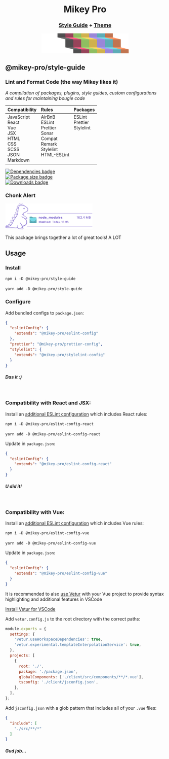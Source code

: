 <div width="100%" align="center">
  <h1>
    <b>Mikey Pro</b>
  </h1>
  <h3>
    <a href="https://github.com/mikey-pro/style-guide">Style Guide</a>
    +
    <a href="https://github.com/mikey-pro/theme">Theme</a>
  </h3>
  <a href="https://github.com/mikey-pro">
    <img src="mikey-pro-logo.svg" style="width: 275px" alt="Mikey Pro Logo" />
  </a>
  <br />
</div>

## **@mikey-pro/style-guide**

### Lint and Format Code (the way Mikey likes it)

_A compilation of packages, plugins, style guides, custom configurations and
rules for maintaining bougie code_

<table>
  <thead>
    <tr>
      <th align="left">Compatibility</th>
      <th align="left">Rules</th>
      <th align="left">Packages</th>
    </tr>
  </thead>
  <tbody>
    <tr>
      <td valign="top">
        JavaScript <br />
        React <br />
        Vue <br />
        JSX <br />
        HTML <br />
        CSS <br />
        SCSS <br />
        JSON <br />
        Markdown <br />
      </td>
      <td valign="top">
        AirBnB <br />
        ESLint <br />
        Prettier <br />
        Sonar <br />
        Compat <br />
        Remark <br />
        Stylelint <br />
        HTML-ESLint
      </td>
      <td valign="top">
        ESLint <br />
        Prettier <br />
        Stylelint
      </td>
    </tr>
  </tbody>
</table>

<div>
  <a href="https://www.npmjs.com/package/@mikey-pro/eslint-config"
    ><img
      src="https://img.shields.io/librariesio/release/npm/@mikey-pro/eslint-config?color=8fbe61&style=for-the-badge"
      alt="Dependencies badge"
      height="20px"
  /></a>
</div>
<div>
  <a href="https://www.npmjs.com/package/@mikey-pro/eslint-config"
    ><img
      src="https://img.shields.io/bundlephobia/min/@mikey-pro/eslint-config?color=9987d8&label=package%20size&logo=ok&style=for-the-badge"
      alt="Package size badge"
      height="20px"
  /></a>
</div>

<div>
  <a href="https://www.npmjs.com/package/@mikey-pro/eslint-config"
    ><img
      src="https://img.shields.io/npm/dw/@mikey-pro/eslint-config?color=5dacb7&style=for-the-badge"
      alt="Downloads badge"
      height="20px"
  /></a>
</div>

### Chonk Alert

<div><img src="dino-size.svg" style="width: 275px" alt="Dino chonk" /></div>

This package brings together a lot of great tools! A LOT

## Usage

### Install

```shell
npm i -D @mikey-pro/style-guide

yarn add -D @mikey-pro/style-guide
```

### Configure

Add bundled configs to `package.json`:

```json
{
  "eslintConfig": {
    "extends": "@mikey-pro/eslint-config"
  },
  "prettier": "@mikey-pro/prettier-config",
  "stylelint": {
    "extends": "@mikey-pro/stylelint-config"
  }
}
```

##### Das it :)

<br />

### Compatibility with React and JSX:

Install an [additional ESLint configuration](https://github.com/mikey-pro/eslint-config-react) which includes React rules:

```shell
npm i -D @mikey-pro/eslint-config-react

yarn add -D @mikey-pro/eslint-config-react
```

Update in `package.json`:

```json
{
  "eslintConfig": {
    "extends": "@mikey-pro/eslint-config-react"
  }
}
```

##### U did it!

<br />

### Compatibility with Vue:

Install an [additional ESLint configuration](https://github.com/mikey-pro/eslint-config-vue) which includes Vue rules:

```shell
npm i -D @mikey-pro/eslint-config-vue

yarn add -D @mikey-pro/eslint-config-vue
```

Update in `package.json`:

```json
{
  "eslintConfig": {
    "extends": "@mikey-pro/eslint-config-vue"
  }
}
```

It is recommended to also [use Vetur](https://github.com/vuejs/vetur) with your
Vue project to provide syntax highlighting and additional features in VSCode

[Install Vetur for VSCode](https://marketplace.visualstudio.com/items?itemName=octref.vetur)

Add `vetur.config.js` to the root directory with the correct paths:

```js
module.exports = {
  settings: {
    'vetur.useWorkspaceDependencies': true,
    'vetur.experimental.templateInterpolationService': true,
  },
  projects: [
    {
      root: './',
      package: './package.json',
      globalComponents: ['./client/src/components/**/*.vue'],
      tsconfig: './client/jsconfig.json',
    },
  ],
};
```

Add `jsconfig.json` with a glob pattern that includes all of your `.vue` files:

```json
{
  "include": [
    "./src/**/*"
  ]
}
```

##### Gud job...
